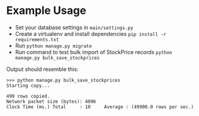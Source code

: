 # Example Usage

- Set your database settings in `main/settings.py`
- Create a virtualenv and install dependencies `pip install -r requirements.txt`
- Run `python manage.py migrate`
- Run command to test bulk import of StockPrice records `python manage.py bulk_save_stockprices`

Output should resemble this:

```
>>> python manage.py bulk_save_stockprices
Starting copy...

499 rows copied.
Network packet size (bytes): 4096
Clock Time (ms.) Total     : 10     Average : (49900.0 rows per sec.)

```